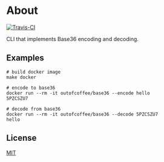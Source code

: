 # About

[![Travis-CI](https://api.travis-ci.org/outofcoffee/base36.svg)](https://travis-ci.org/outofcoffee/base36)

CLI that implements Base36 encoding and decoding.

## Examples

```shell script
# build docker image
make docker

# encode to base36
docker run --rm -it outofcoffee/base36 --encode hello
5PZCSZU7

# decode from base36
docker run --rm -it outofcoffee/base36 --decode 5PZCSZU7
hello
```

## License

[MIT](LICENSE)
